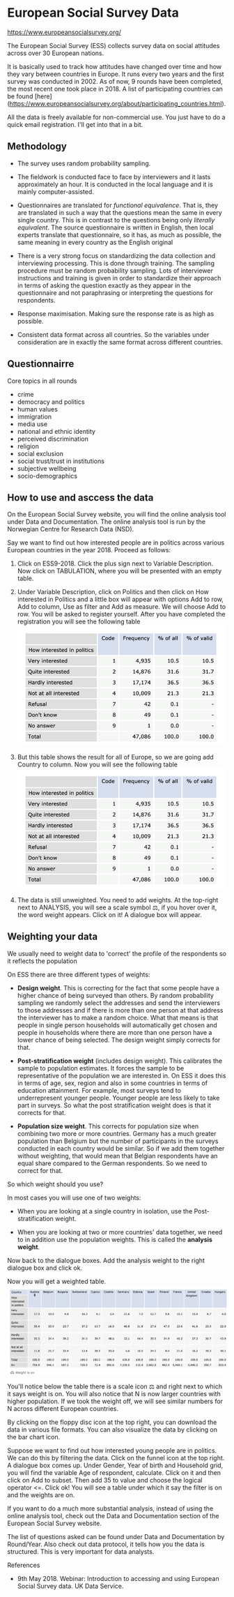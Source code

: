 # European Social Survey Data

<https://www.europeansocialsurvey.org/>

The European Social Survey (ESS) collects survey data on social attitudes across over
30 European nations.

It is basically used to track how attitudes have changed over time and how they vary between countries in Europe. It runs every two years and the first survey was conducted in 2002. As of now, 9 rounds have been completed, the most recent one took place in 2018.
A list of participating countries can be found [here] (https://www.europeansocialsurvey.org/about/participating_countries.html).

All the data is freely available for non-commercial use. You just have to do a quick email registration. I'll get into that in a bit.

## Methodology

- The survey uses random probability sampling. 

- The fieldwork is conducted face to face by interviewers and it lasts approximately an hour. It is conducted in the local language and it is mainly computer-assisted.

- Questionnaires are translated for *functional equivalence*. That is, they are translated in such a way that the questions mean the same in every single country. This is in contrast to the questions being only *literally equivalent*. The source questionnaire is written in English, then local experts translate that questionnaire, so it has, as much as possible, the same meaning in every country as the English original

- There is a very strong focus on standardizing the data collection and interviewing processing. This is done through training. The sampling procedure must be random probability sampling. Lots of interviewer instructions and training is given in order to standardize their approach in terms of asking the question exactly as they appear in the questionnaire and not paraphrasing or interpreting the questions for respondents. 

- Response maximisation. Making sure the response rate is as high as possible.

- Consistent data format across all countries. So the variables under consideration are in exactly the same format across different countries.


## Questionnairre

Core topics in all rounds

- crime
- democracy and politics
- human values
- immigration
- media use
- national and ethnic identity
- perceived discrimination
- religion
- social exclusion
- social trust/trust in institutions
- subjective wellbeing
- socio-demographics

## How to use and asccess the data

On the European Social Survey website, you will find the online analysis tool under Data and Documentation. The online analysis tool is run by the Norwegian Centre for Research Data (NSD). 

Say we want to find out how interested people are in politics across various European countries in the year 2018. Proceed as follows:

1. Click on ESS9-2018. Click the plus sign next to Variable Description. Now click on TABULATION, where you will be presented with an empty table.

2. Under Variable Description, click on Politics and then click on How interested in Politics and a little box will appear with options Add to row, Add to column, Use as filter and Add as measure. We will choose Add to row. You will be asked to register yourself. After you have completed the registration you will see the following table ![](ESS_screenshot_1.png)

3. But this table shows the result for all of Europe, so we are going add Country to 
column. Now you will see the following table ![](ESS_screenshot_1.png)

4. The data is still unweighted. You need to add weights. At the top-right next to ANALYSIS, you will see a scale symbol ⚖️, if you hover over it, the word weight appears. Click on it! A dialogue box will appear.

## Weighting your data

We usually need to weight data to 'correct' the profile of the respondents so it reflects
the population

On ESS there are three different types of weights:

- **Design weight**. This is correcting for the fact that some people have a higher chance of being surveyed than others. By random probability sampling we randomly select the addresses and send the interviewers to those addresses and if there is more than one person at that address the interviewer has to make a random choice. What that means is that people in single person households will automatically get chosen and people in households where there are more than one person have a lower chance of being selected. The design weight simply corrects for that.

- **Post-stratification weight** (includes design weight). This calibrates the sample to population estimates. It forces the sample to be representative of the population we are interested in. On ESS it does this in terms of age, sex, region and also in some countries in terms of education attainment. For example, most surveys tend to underrepresent younger people. Younger people are less likely to take part in surveys. So what the post stratification weight does is that it corrects for that.

- **Population size weight**. This corrects for population size when combining two more or more countries. Germany has a much greater population than Belgium but the number of participants in the surveys conducted in each country would be similar. So if we add them together without weighting, that would mean that Belgian respondents have an equal share compared to the German respondents. So we need to correct for that.

So which weight should you use?

In most cases you will use one of two weights:

- When you are looking at a single country in isolation, use the Post-stratification weight.

- When you are looking at two or more countries' data together, we need to in addition use the population weights. This is called the **analysis weight**. 

Now back to the dialogue boxes. Add the analysis weight to the right dialogue box and click ok.

Now you will get a weighted table. ![](ESS_screenshot_3.png)

You'll notice below the table there is a scale icon ⚖️ and right next to which it says weight is on. You will also notice that N is now larger countries with higher population. If we took the weight off, we will see similar numbers for N across different European countries.

By clicking on the floppy disc icon at the top right, you can download the data in various file formats. You can also visualize the data by clicking on the bar chart icon.

Suppose we want to find out how interested young people are in politics. We can do this by filtering the data. Click on the funnel icon at the top right. A dialogue box comes up. Under Gender, Year of birth and Household grid, you will find the variable Age of respondent, calculate. Click on it and then click on Add to subset. Then add 35 to value and choose the logical operator <=. Click ok! You will see a table under which it say the filter is on and the weights are on.

If you want to do a much more substantial analysis, instead of using the online analysis tool, check out the Data and Documentation section of the European Social Survey website.

The list of questions asked can be found under Data and Documentation by Round/Year. Also check out data protocol, it tells how you the data is structured. This is very important for data analysts.

References

- 9th May 2018. Webinar: Introduction to accessing and using European Social Survey data. UK Data Service. 












